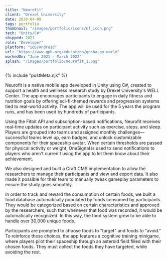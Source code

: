 ```yaml
---
title: "Neurofit"
client: "Drexel University"
date: 2030-04-09
tags: portfolio
thumbnail: "/images/portfolio/icons/nf_icon.png"
tech: "Unity/C#"
shipped: 2021
role: "Developer"
platform: "iOS/Android"
url: "https://www.gpb.org/education/gasha-go-world"
workedOn: "June 2021 - March 2022"
splash: "/images/portfolio/neurofit_1.png"
---
```


{% include "postMeta.njk" %}

Neurofit is a native mobile app developed in Unity using C#, created to support a health and wellness research study by Drexel University's WELL Center. The app encourages participants to engage in daily fitness and nutrition goals by offering sci-fi-themed rewards and progression systems tied to real-world activity. The app will be used for the 5 years the program runs, and has been used by hundreds of participants.

Using the Fitbit API and subscription-based notifications, Neurofit receives real-time updates on participant activity such as exercise, steps, and sleep. Players are grouped into teams and assigned monthly challenges—successful teams level up, earn badges, and unlock customizable components for their spaceship avatar. When certain thresholds are passed for physical activity or weight, OneSignal is used to send notifications to players who aren't curren't using the app to let them know about their achievement.

We also designed and built a Craft CMS implementation to allow the researchers to manage their participants and view and export data. It also made it possible for their team to manually tweak gameplay parameters to ensure the study goes smoothly.

In order to track and reward the consumption of certain foods, we built a food database automatically populated by foods consumed by participants. They would be categorized based on certain characteristics and approved by the researchers, such that whenever that food was recorded, it would be automatically recognized. In this way, the food system grew to be able to handle over 30,000 unique foods.

Participants are prompted to choose foods to "target" and foods to "avoid." To reinforce these choices, the app features a cognitive training minigame, where players pilot their spaceship through an asteroid field filled with their chosen foods. They must collect the foods they have targeted, while avoiding the rest.